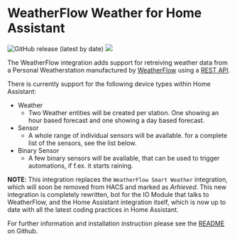 # WeatherFlow Weather for Home Assistant
![GitHub release (latest by date)](https://img.shields.io/github/v/release/briis/hass-weatherflow?style=flat-square) [![](https://img.shields.io/badge/COMMUNITY-FORUM-success?style=flat-square)](https://community.home-assistant.io/t/smartweather-get-local-weather-data-combined-with-ai-powered-forecast/105151)

The WeatherFlow integration adds support for retreiving weather data from a Personal Weatherstation manufactured by [WeatherFlow](https://weatherflow.com/tempest-weather-system/) using a [REST API](https://weatherflow.github.io/Tempest/api/swagger/).

There is currently support for the following device types within Home Assistant:

* Weather
  * Two Weather entities will be created per station. One showing an hour based forecast and one showing a day based forecast.
* Sensor
  * A whole range of individual sensors will be available. for a complete list of the sensors, see the list below.
* Binary Sensor
  * A few binary sensors will be available, that can be used to trigger automations, if f.ex. it starts raining.

**NOTE**: This integration replaces the `WeatherFlow Smart Weather` integration, which will soon be removed from HACS and marked as *Arhieved*. This new integration is completely rewritten, bot for the IO Module that talks to WeatherFlow, and the Home Assistant integration itself, which is now up to date with all the latest coding practices in Home Assistant.

For further information and installation instruction please see the [README](https://github.com/briis/hass-weatherflow/blob/main/README.md) on Github.
